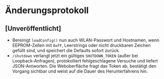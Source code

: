 # Änderungsprotokoll

## [Unveröffentlicht]
- Bereinigt `loadConfig()` nun auch WLAN-Passwort und Hostnamen, wenn EEPROM-Zellen mit `0xFF`, Leerstrings oder nicht druckbaren Zeichen gefüllt sind, und speichert die Defaults sofort zurück.
- `/shutdown` verlangt jetzt ein gültiges `SHUTDOWN_TOKEN` (außer bei Loopback-Anfragen), protokolliert fehlgeschlagene Versuche
  und liefert JSON-Antworten. Die Weboberfläche fragt das Token ab, bestätigt den Vorgang sichtbar und weist auf die Dauer des
  Herunterfahrens hin.
